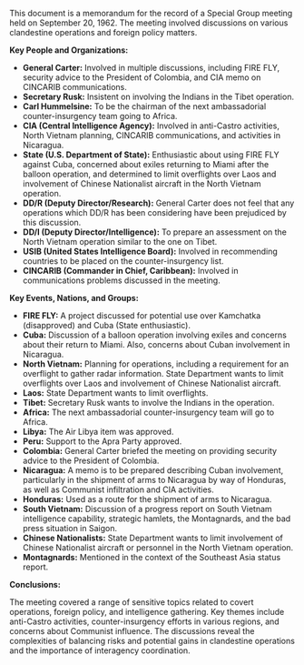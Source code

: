 This document is a memorandum for the record of a Special Group meeting held on September 20, 1962. The meeting involved discussions on various clandestine operations and foreign policy matters.

**Key People and Organizations:**

*   **General Carter:** Involved in multiple discussions, including FIRE FLY, security advice to the President of Colombia, and CIA memo on CINCARIB communications.
*   **Secretary Rusk:** Insistent on involving the Indians in the Tibet operation.
*   **Carl Hummelsine:** To be the chairman of the next ambassadorial counter-insurgency team going to Africa.
*   **CIA (Central Intelligence Agency):** Involved in anti-Castro activities, North Vietnam planning, CINCARIB communications, and activities in Nicaragua.
*   **State (U.S. Department of State):** Enthusiastic about using FIRE FLY against Cuba, concerned about exiles returning to Miami after the balloon operation, and determined to limit overflights over Laos and involvement of Chinese Nationalist aircraft in the North Vietnam operation.
*   **DD/R (Deputy Director/Research):** General Carter does not feel that any operations which DD/R has been considering have been prejudiced by this discussion.
*   **DD/I (Deputy Director/Intelligence):** To prepare an assessment on the North Vietnam operation similar to the one on Tibet.
*   **USIB (United States Intelligence Board):** Involved in recommending countries to be placed on the counter-insurgency list.
*   **CINCARIB (Commander in Chief, Caribbean):** Involved in communications problems discussed in the meeting.

**Key Events, Nations, and Groups:**

*   **FIRE FLY:** A project discussed for potential use over Kamchatka (disapproved) and Cuba (State enthusiastic).
*   **Cuba:** Discussion of a balloon operation involving exiles and concerns about their return to Miami. Also, concerns about Cuban involvement in Nicaragua.
*   **North Vietnam:** Planning for operations, including a requirement for an overflight to gather radar information. State Department wants to limit overflights over Laos and involvement of Chinese Nationalist aircraft.
*   **Laos:** State Department wants to limit overflights.
*   **Tibet:** Secretary Rusk wants to involve the Indians in the operation.
*   **Africa:** The next ambassadorial counter-insurgency team will go to Africa.
*   **Libya:** The Air Libya item was approved.
*   **Peru:** Support to the Apra Party approved.
*   **Colombia:** General Carter briefed the meeting on providing security advice to the President of Colombia.
*   **Nicaragua:** A memo is to be prepared describing Cuban involvement, particularly in the shipment of arms to Nicaragua by way of Honduras, as well as Communist infiltration and CIA activities.
*   **Honduras:** Used as a route for the shipment of arms to Nicaragua.
*   **South Vietnam:** Discussion of a progress report on South Vietnam intelligence capability, strategic hamlets, the Montagnards, and the bad press situation in Saigon.
*   **Chinese Nationalists:** State Department wants to limit involvement of Chinese Nationalist aircraft or personnel in the North Vietnam operation.
*   **Montagnards:** Mentioned in the context of the Southeast Asia status report.

**Conclusions:**

The meeting covered a range of sensitive topics related to covert operations, foreign policy, and intelligence gathering. Key themes include anti-Castro activities, counter-insurgency efforts in various regions, and concerns about Communist influence. The discussions reveal the complexities of balancing risks and potential gains in clandestine operations and the importance of interagency coordination.
